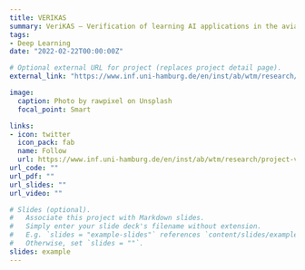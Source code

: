 ```yaml
---
title: VERIKAS
summary: VeriKAS – Verification of learning AI applications in the aviation sector.
tags:
- Deep Learning
date: "2022-02-22T00:00:00Z"

# Optional external URL for project (replaces project detail page).
external_link: "https://www.inf.uni-hamburg.de/en/inst/ab/wtm/research/project-verikas.html"

image:
  caption: Photo by rawpixel on Unsplash
  focal_point: Smart

links:
- icon: twitter
  icon_pack: fab
  name: Follow
  url: https://www.inf.uni-hamburg.de/en/inst/ab/wtm/research/project-verikas.html
url_code: ""
url_pdf: ""
url_slides: ""
url_video: ""

# Slides (optional).
#   Associate this project with Markdown slides.
#   Simply enter your slide deck's filename without extension.
#   E.g. `slides = "example-slides"` references `content/slides/example-slides.md`.
#   Otherwise, set `slides = ""`.
slides: example
---
```


